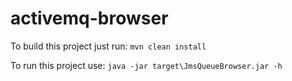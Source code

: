 # activemq-browser

To build this project just run: `mvn clean install`

To run this project use: `java -jar target\JmsQueueBrowser.jar -h`
